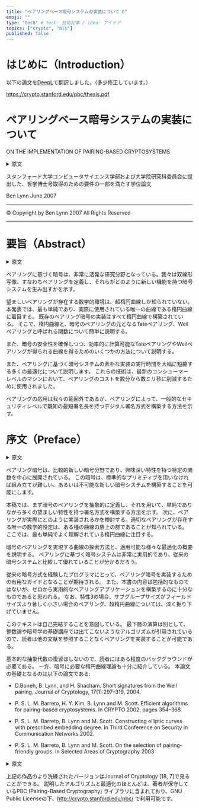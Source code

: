 ```yaml
---
title: "ペアリングベース暗号システムの実装について 0"
emoji: ""
type: "tech" # tech: 技術記事 / idea: アイデア
topics: ["crypto", "bls"]
published: false
---
```


# はじめに（Introduction）

以下の論文を[DeepL](https://www.deepl.com/translator)で翻訳しました。（多少修正しています。）

https://crypto.stanford.edu/pbc/thesis.pdf


# ペアリングベース暗号システムの実装について
ON THE IMPLEMENTATION OF PAIRING-BASED CRYPTOSYSTEMS

<details>
<summary>原文</summary>
A DISSERTATION SUBMITTED TO THE DEPARTMENT OF COMPUTER SCIENCE AND THE COMMITTEE ON GRADUATE STUDIES OF STANFORD UNIVERSITY IN PARTIAL FULFILLMENT OF THE REQUIREMENTS FOR THE DEGREE OF DOCTOR OF PHILOSOPHY
</details>

スタンフォード大学コンピュータサイエンス学部および大学院研究科委員会に提出した、哲学博士号取得のための要件の一部を満たす学位論文

Ben Lynn
June 2007

---

&copy; Copyright by Ben Lynn 2007
All Rights Reserved

---

# 要旨（Abstract）

<details>
<summary>原文</summary>
Pairing-based cryptography has become a highly active research area. We define bilinear maps, or pairings, and show how they give rise to cryptosystems with new functionality.

There is only one known mathematical setting where desirable pairings exist: hyperelliptic curves.
We focus on elliptic curves, which are the simplest case, and also the only curves used in practice. 
All existing implementations of pairing-based cryptosystems are built with elliptic curves. 
Accordingly, we provide a brief overview of elliptic curves, and functions known as the Tate and Weil pairings from which cryptographic pairings are derived.

We describe several methods for obtaining curves that yield Tate and Weil pairings that are efficiently computable yet are still cryptographically secure.

We discuss many optimizations that greatly reduce the running time of a naive implementation of any pairing-based cryptosystem.
These techniques were used to reduce the cost of a pairing from several minutes to several milliseconds on a modern consumer-level machine.

Applications of pairings are largely beyond our scope, but we do show how pairings allow the construction of a digital signature scheme with the shortest known signature lengths at typical security levels.
</details>

ペアリングに基づく暗号は、非常に活発な研究分野となっている。我々は双線形写像、すなわちペアリングを定義し、それらがどのように新しい機能を持つ暗号システムを生み出すかを示す。

望ましいペアリングが存在する数学的環境は、超楕円曲線しか知られていない。
本発表では、最も単純であり、実際に使用されている唯一の曲線である楕円曲線に着目する。
既存のペアリング暗号の実装はすべて楕円曲線で構築されている。
そこで、楕円曲線と、暗号のペアリングの元となるTateペアリング、Weilペアリングと呼ばれる関数について簡単に説明する。

また、暗号の安全性を確保しつつ、効率的に計算可能なTateペアリングやWeilペアリングが得られる曲線を得るためのいくつかの方法について説明する。

また、ペアリングに基づく暗号システムの素朴な実装の実行時間を大幅に短縮する多くの最適化について説明します。
これらの技術は、最新のコンシューマーレベルのマシンにおいて、ペアリングのコストを数分から数ミリ秒に削減するために使用されました。

ペアリングの応用は我々の範囲外であるが、ペアリングによって、一般的なセキュリティレベルで既知の最短署名長を持つデジタル署名方式を構築する方法を示す。

# 序文（Preface）

<details>
<summary>原文</summary>
Pairing-based cryptography is a relatively young area of cryptography that revolves around a particular function with interesting propreties.
It allows the construction of novel cryptosystems that are otherwise difficult or impossible to assemble using standard primitives.

We first define a cryptographic pairing abstractly and show how it can be used to build a signature scheme that is simple yet has many desirable properties.
Next we examine how a pairing can be implemented in practice. The only known mathematical setting where　suitable pairings exist are groups on certain families of curves.
We focus on the simplest and most well-understood case: elliptic curves.

We discuss methods for finding curves that yield cryptographic pairings, and outline various optimizations that can be applied.
We shall see that pairing-based cryptosystems are quite practical and compare well against traditional cryptosystems.

It is hoped that this work will be a useful guide to implementing pairing-based cryptography to a programmer who has experience with conventional cryptosystems.
While not comprehensive, the information contained herein should be enough to allow one to build practical pairing-based applications from scratch.
Notably absent are in-depth discussion of the characteristic 3 case, pairings where the subgroup size is necessarily significantly smaller than the field size, and hyperelliptic curves.

This text is intended to be self-contained.
Aside from arithmetic at the lowest level, algorithms not likely to be found in a basic course in number theory or cryptography are quoted here, enabling the reader to implement pairings without referring to any other sources.

Some background is required by the reader as we do not review basic abstract algebra.
On the other hand, we introduce enough elliptic curve theory for cryptographic purposes.
The following publications form the foundation of this thesis:
</details>

ペアリング暗号は、比較的新しい暗号分野であり、興味深い特性を持つ特定の関数を中心に展開されている。
この暗号は、標準的なプリミティブを用いなければ組み立てが難しい、あるいは不可能な新しい暗号システムを構築することを可能にします。

本稿では、まず暗号のペアリングを抽象的に定義し、それを用いて、単純でありながら多くの望ましい特性を持つ署名方式を構築する方法を示す。
次に、ペアリングが実際にどのように実装されるかを検討する。適切なペアリングが存在する唯一の数学的設定は、ある種の曲線の族上の群であることが知られている。
ここでは、最も単純でよく理解されている楕円曲線に注目する。

暗号のペアリングを実現する曲線の探索方法と、適用可能な様々な最適化の概要を説明する。
ペアリングに基づく暗号システムは非常に実用的であり、従来の暗号システムと比較して優れていることが分かるだろう。

従来の暗号方式を経験したプログラマにとって、ペアリング暗号を実装するための有用なガイドとなることが期待される。
また、本書の内容は包括的なものではないが、ゼロから実用的なペアリングアプリケーションを構築するのに十分なものであると思われる。
なお、特性3の場合、サブグループサイズがフィールドサイズより著しく小さい場合のペアリング、超楕円曲線については、深く掘り下げていません。

このテキストは自己完結することを意図している。
最下層の演算は別として、整数論や暗号学の基礎講座では出てこないようなアルゴリズムが引用されているので、読者は他の文献を参照することなくペアリングを実装することが可能である。

基本的な抽象代数の復習はしないので、読者にはある程度のバックグラウンドが必要である。
一方、暗号に必要な楕円曲線理論も十分に紹介している。
本論文の基礎となるのは以下の論文である:

- D.Boneh, B. Lynn, and H. Shacham. Short signatures from the Weil pairing. Journal of Cryptology, 17(1):297–319, 2004.

- P. S. L. M. Barreto, H. Y. Kim, B. Lynn and M. Scott. Efficient algorithms for pairing-based cryptosystems. In CRYPTO 2002, pages 354–368.

- P. S. L. M. Barreto, B. Lynn and M. Scott. Constructing elliptic curves with prescribed embedding degree. In Third Conference on Security in Communication Networks 2002.

- P. S. L. M. Barreto, B. Lynn and M. Scott. On the selection of pairing-friendly groups. In Selected Areas of Cryptography 2003

<details>
<summary>原文</summary>
More polished versions of the above works can be found in the Journal of Cryptology [18, 7].
Most of the described algorithms and optimizations feature in the PBC (Pairing-Based Cryptography) library, maintained by the author, and available under the GNU Public License at http://crypto.stanford.edu/pbc/.
</details>

上記の作品のより洗練されたバージョンはJournal of Cryptology [18, 7]で見ることができる。
説明したアルゴリズムと最適化のほとんどは、著者が保守しているPBC (Pairing-Based Cryptography) ライブラリに含まれており、GNU Public Licenseの下、http://crypto.stanford.edu/pbc/ で利用可能です。

